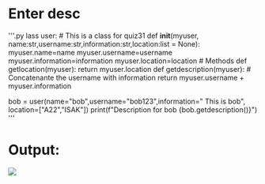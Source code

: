 # Enter desc

'''.py
lass user:
    # This is a class for quiz31
    def __init__(myuser, name:str,username:str,information:str,location:list = None):
        myuser.name=name
        myuser.username=username
        myuser.information=information
        myuser.location=location
    # Methods
    def getlocation(myuser):
        return myuser.location
    def getdescription(myuser):
        # Concatenante the username with information
        return myuser.username + myuser.information

bob = user(name="bob",username="bob123",information=" This is bob", location=["A22","ISAK"])
print(f"Description for bob {bob.getdescription()}")
'''

# Output:

![](quiz31.out.png)
